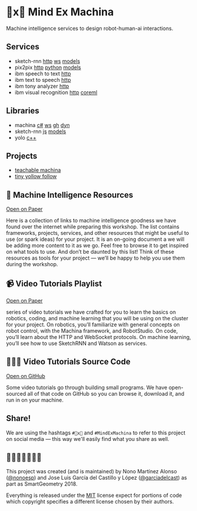 # 🧠x🤖 Mind Ex Machina

Machine intelligence services to design robot-human-ai interactions.

## Services
- sketch-rnn [http](services/sketch-rnn/http-server.js) [ws](services/sketch-rnn/websocket-client.js) [models](http://nono.ma/models/sketchrnn)
- pix2pix [http](services/pix2pix-http) [python](https://github.com/affinelayer/pix2pix-tensorflow) [models](http://nono.ma/models/pix2pix)
- ibm speech to text [http](samples/ibm-speech-to-text)
- ibm text to speech [http](samples/ibm-text-to-speech)
- ibm tony analyzer [http](samples/ibm-tone-analyzer)
- ibm visual recognition [http](samples/ibm-visual-recognition) [coreml](samples/ibm-visual-recognition/CoreMLSwift-CircleOrSquare)

## Libraries

- machina [c#](https://github.com/robotexmachina/machina) [ws](https://github.com/garciadelcastillo/Machina-Tests/tree/master/180402_BridgeApp) [gh](https://github.com/robotexmachina/machina-grasshopper) [dyn](https://github.com/robotexmachina/machina-dynamo)
- sketch-rnn [js](libraries/sketch-rnn/simple_predict.js) [models](http://nono.ma/models/sketchrnn)
- yolo [c++](https://pjreddie.com/darknet/yolo/)

## Projects

- [teachable machina](projects/teachable-machina)
- [tiny yollow follow](projects/tiny-yolo-follow)

## 🧠 Machine Intelligence Resources

[Open on Paper](https://paper.dropbox.com/doc/Machine-Intelligence-Resources-f2adG8vASJ0uiEZfCBc2i?_tk=share_copylink)

Here is a collection of links to machine intelligence goodness we have found over the internet while preparing this workshop. The list contains frameworks, projects, services, and other resources that might be useful to use (or spark ideas) for your project. It is an on-going document a we will be adding more content to it as we go. Feel free to browse it to get inspired on what tools to use. And don’t be daunted by this list! Think of these resources as tools for your project — we’ll be happy to help you use them during the workshop.

## 📹 Video Tutorials Playlist

[Open on Paper](https://paper.dropbox.com/doc/Video-Tutorials-Playlist-ays0Gqbgf1Psdiy9aouZZ)

series of video tutorials we have crafted for you to learn the basics on robotics, coding, and machine learning that you will be using on the cluster for your project. On robotics, you’ll familiarize with general concepts on robot control, with the Machina framework, and RobotStudio. On code, you’ll learn about the HTTP and WebSocket protocols. On machine learning, you’ll see how to use SketchRNN and Watson as services.

## 👨🏻‍💻 Video Tutorials Source Code

[Open on GitHub](https://github.com/nonoesp/smartgeometry-tutorials)

Some video tutorials go through building small programs. We have open-sourced all of that code on GitHub so you can browse it, download it, and run in on your machine.

## Share!

We are using the hashtags `#🧠x🤖` and `#MindExMachina` to refer to this project on social media — this way we'll easily find what you share as well.

## 👨🏻‍💻👨🏻‍💻🔧

This project was created (and is maintained) by Nono Martínez Alonso ([@nonoesp](http://twitter.com/nonoesp)) and Jose Luis García del Castillo y López ([@garciadelcast](http://twitter.com/garciadelcast)) as part as SmartGeometry 2018.

Everything is released under the [MIT](https://opensource.org/licenses/MIT) license expect for portions of code which copyright specifies a different license chosen by their authors.